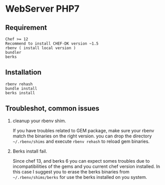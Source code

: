# WebServer PHP7

## Requirement

    Chef >= 12
    Recommend to install CHEF-DK version ~1.5
    rbenv ( install local version )
    bundler
    berks

## Installation

    rbenv rehash
    bundle install
    berks install

## Troubleshot, common issues

 1. cleanup your rbenv shim.

    If you have troubles related to GEM package, make sure your rbenv match the binaries on the right version.
    you can drop the directory `~/.rbenv/shims` and execute `rbenv rehash` to reload gem binaries.

 2. Berks install fail.

    Since chef 13, and berks 6 you can expect somes troubles due to incompatibilities of the gems 
    and you current chef version installed. In this case I suggest you to erase the berks binaries from 
    `~/.rbenv/shims/berks` for use the berks installed on you system.

